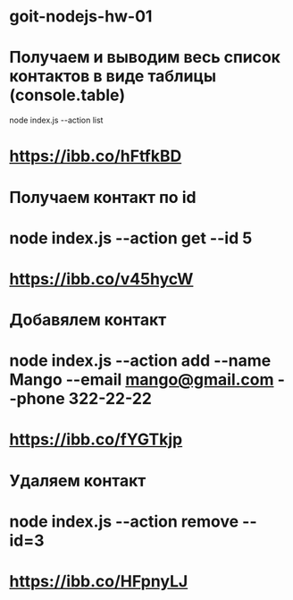 # goit-nodejs-hw-01
# Получаем и выводим весь список контактов в виде таблицы (console.table)
node index.js --action list
# https://ibb.co/hFtfkBD

#  Получаем контакт по id
# node index.js --action get --id 5
# https://ibb.co/v45hycW 

# Добавялем контакт
# node index.js --action add --name Mango --email mango@gmail.com --phone 322-22-22
# https://ibb.co/fYGTkjp

# Удаляем контакт
# node index.js --action remove --id=3
# https://ibb.co/HFpnyLJ

